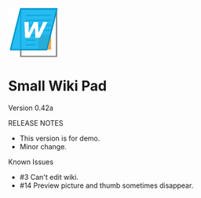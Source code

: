 ![icon](img/WikiPadIcon.png)
# Small Wiki Pad

Version 0.42a

RELEASE NOTES

- This version is for demo.
- Minor change.

Known Issues

- #3 Can't edit wiki.
- #14 Preview picture and thumb sometimes disappear.
